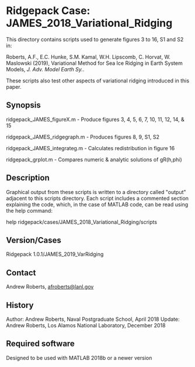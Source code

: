 # Ridgepack Case: JAMES\_2018\_Variational\_Ridging

This directory contains scripts used to generate figures 3 to 16, S1 and S2 in:

Roberts, A.F., E.C. Hunke, S.M. Kamal, W.H. Lipscomb, C. Horvat, W. Maslowski (2019),
Variational Method for Sea Ice Ridging in Earth System Models, *J. Adv. Model Earth Sy.*.

These scripts also test other aspects of variational ridging introduced in this paper.

## Synopsis

ridgepack\_JAMES\_figureX.m    - Produce figures 3, 4, 5, 6, 7, 10, 11, 12, 14, & 15 

ridgepack\_JAMES\_ridgegraph.m - Produces figures 8, 9, S1, S2

ridgepack\_JAMES\_integrateg.m - Calculates redistribution in figure 16

ridgepack\_grplot.m            - Compares numeric & analytic solutions of gR(h,phi)

## Description

Graphical output from these scripts is written to a directory called "output" adjacent to this scripts directory.  Each script includes a commented section explaining the code, which, in the case of MATLAB code, can be read using the help command:  

help ridgepack/cases/JAMES\_2018\_Variational\_Ridging/scripts

## Version/Cases

Ridgepack 1.0.1/JAMES_2019_VarRidging

## Contact

Andrew Roberts, afroberts@lanl.gov 

## History 

Author: Andrew Roberts, Naval Postgraduate School, April 2018 
Update: Andrew Roberts, Los Alamos National Laboratory, December 2018

## Required software

Designed to be used with MATLAB 2018b or a newer version
